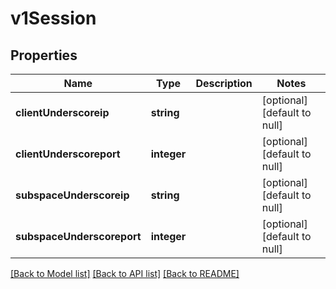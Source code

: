 # v1Session

## Properties
Name | Type | Description | Notes
------------ | ------------- | ------------- | -------------
**clientUnderscoreip** | **string** |  | [optional] [default to null]
**clientUnderscoreport** | **integer** |  | [optional] [default to null]
**subspaceUnderscoreip** | **string** |  | [optional] [default to null]
**subspaceUnderscoreport** | **integer** |  | [optional] [default to null]

[[Back to Model list]](../README.md#documentation-for-models) [[Back to API list]](../README.md#documentation-for-api-endpoints) [[Back to README]](../README.md)


